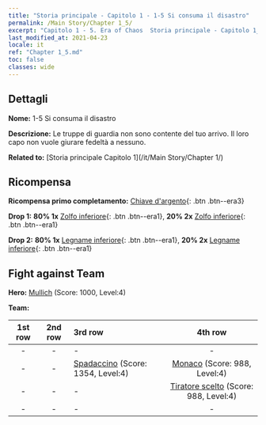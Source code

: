 ```yaml
---
title: "Storia principale - Capitolo 1 - 1-5 Si consuma il disastro"
permalink: /Main Story/Chapter 1_5/
excerpt: "Capitolo 1 - 5. Era of Chaos  Storia principale - Capitolo 1_5. 1-5 Si consuma il disastro"
last_modified_at: 2021-04-23
locale: it
ref: "Chapter 1_5.md"
toc: false
classes: wide
---
```


## Dettagli

 **Nome:** 1-5 Si consuma il disastro

 **Descrizione:** Le truppe di guardia non sono contente del tuo arrivo. Il loro capo non vuole giurare fedeltà a nessuno.

 **Related to:** [Storia principale Capitolo 1](/it/Main Story/Chapter 1/)

## Ricompensa

 **Ricompensa primo completamento:** [Chiave d'argento](/ItemsIT/con_693/){: .btn .btn--era3}

 **Drop 1:** **80% 1x** [Zolfo inferiore](/ItemsIT/mat_3/){: .btn .btn--era1}, **20% 2x** [Zolfo inferiore](/ItemsIT/mat_3/){: .btn .btn--era1}

 **Drop 2:** **80% 1x** [Legname inferiore](/ItemsIT/mat_1/){: .btn .btn--era1}, **20% 2x** [Legname inferiore](/ItemsIT/mat_1/){: .btn .btn--era1}


## Fight against Team
 **Hero:** [Mullich](/it/heroes/Mullich/) (Score: 1000, Level:4)

 **Team:**


  | 1st row | 2nd row | 3rd row | 4th row |
  |:----:|:----:|:----|:----:|
  | - | - | - | - |
  | - | - | [Spadaccino](/it/units/Swordsman/) (Score: 1354, Level:4)  | [Monaco](/it/units/Monk/) (Score: 988, Level:4)  |
  | - | - | - | [Tiratore scelto](/it/units/Marksman/) (Score: 988, Level:4)  |
  | - | - | - | - |


